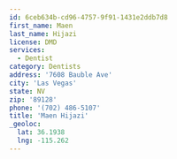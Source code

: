 ```yaml
---
id: 6ceb634b-cd96-4757-9f91-1431e2ddb7d8
first_name: Maen
last_name: Hijazi
license: DMD
services:
  - Dentist
category: Dentists
address: '7608 Bauble Ave'
city: 'Las Vegas'
state: NV
zip: '89128'
phone: '(702) 486-5107'
title: 'Maen Hijazi'
_geoloc:
  lat: 36.1938
  lng: -115.262
---
```

